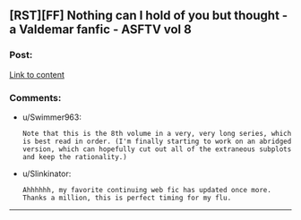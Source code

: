 ## [RST][FF] Nothing can I hold of you but thought - a Valdemar fanfic - ASFTV vol 8

### Post:

[Link to content](https://archiveofourown.org/works/21076025/chapters/50140571)

### Comments:

- u/Swimmer963:
  ```
  Note that this is the 8th volume in a very, very long series, which is best read in order. (I'm finally starting to work on an abridged version, which can hopefully cut out all of the extraneous subplots and keep the rationality.)
  ```

- u/Slinkinator:
  ```
  Ahhhhhh, my favorite continuing web fic has updated once more. Thanks a million, this is perfect timing for my flu.
  ```

---

